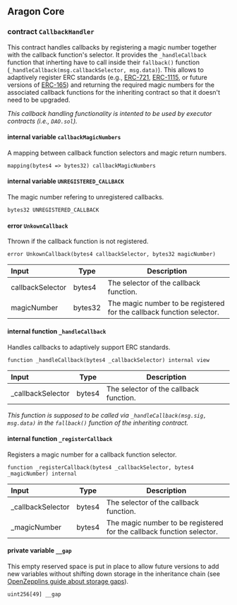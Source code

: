 ## Aragon Core

###  contract `CallbackHandler`

This contract handles callbacks by registering a magic number together with the callback function's selector. It provides the `_handleCallback` function that inherting have to call inside their `fallback()` function  (`_handleCallback(msg.callbackSelector, msg.data)`).  This allows to adaptively register ERC standards (e.g., [ERC-721](https://eips.ethereum.org/EIPS/eip-721), [ERC-1115](https://eips.ethereum.org/EIPS/eip-1155), or future versions of [ERC-165](https://eips.ethereum.org/EIPS/eip-165)) and returning the required magic numbers for the associated callback functions for the inheriting contract so that it doesn't need to be upgraded.

*This callback handling functionality is intented to be used by executor contracts (i.e., `DAO.sol`).*

#### internal variable `callbackMagicNumbers`

A mapping between callback function selectors and magic return numbers.

```solidity
mapping(bytes4 => bytes32) callbackMagicNumbers 
```

#### internal variable `UNREGISTERED_CALLBACK`

The magic number refering to unregistered callbacks.

```solidity
bytes32 UNREGISTERED_CALLBACK 
```

####  error `UnkownCallback`

Thrown if the callback function is not registered.

```solidity
error UnkownCallback(bytes4 callbackSelector, bytes32 magicNumber) 
```

| Input | Type | Description |
|:----- | ---- | ----------- |
| callbackSelector | bytes4 | The selector of the callback function. |
| magicNumber | bytes32 | The magic number to be registered for the callback function selector. |

#### internal function `_handleCallback`

Handles callbacks to adaptively support ERC standards.

```solidity
function _handleCallback(bytes4 _callbackSelector) internal view 
```

| Input | Type | Description |
|:----- | ---- | ----------- |
| _callbackSelector | bytes4 | The selector of the callback function. |

*This function is supposed to be called via `_handleCallback(msg.sig, msg.data)` in the `fallback()` function of the inheriting contract.*

#### internal function `_registerCallback`

Registers a magic number for a callback function selector.

```solidity
function _registerCallback(bytes4 _callbackSelector, bytes4 _magicNumber) internal 
```

| Input | Type | Description |
|:----- | ---- | ----------- |
| _callbackSelector | bytes4 | The selector of the callback function. |
| _magicNumber | bytes4 | The magic number to be registered for the callback function selector. |

#### private variable `__gap`

This empty reserved space is put in place to allow future versions to add new variables without shifting down storage in the inheritance chain (see [OpenZepplins guide about storage gaps](https://docs.openzeppelin.com/contracts/4.x/upgradeable#storage_gaps)).

```solidity
uint256[49] __gap 
```

